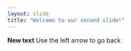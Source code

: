 ```yaml
---
layout: slide
title: "Welcome to our second slide!"
---
```

**New text**
Use the left arrow to go back
